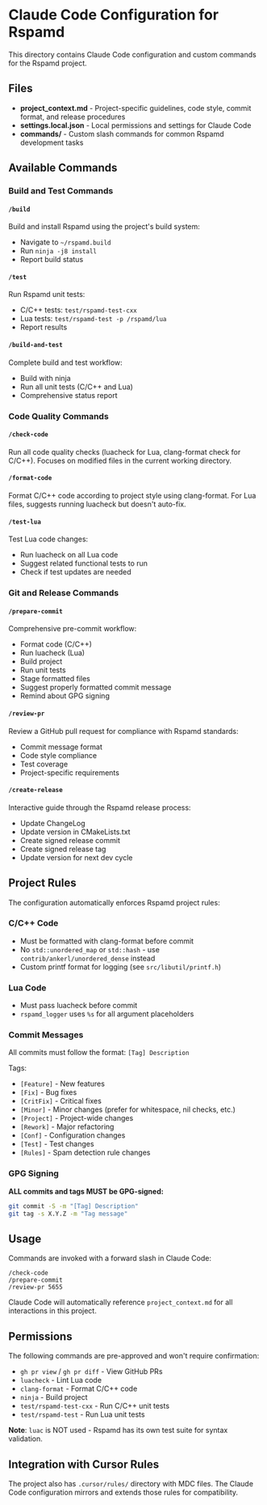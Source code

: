 # Claude Code Configuration for Rspamd

This directory contains Claude Code configuration and custom commands for the Rspamd project.

## Files

- **project_context.md** - Project-specific guidelines, code style, commit format, and release procedures
- **settings.local.json** - Local permissions and settings for Claude Code
- **commands/** - Custom slash commands for common Rspamd development tasks

## Available Commands

### Build and Test Commands

#### `/build`
Build and install Rspamd using the project's build system:
- Navigate to `~/rspamd.build`
- Run `ninja -j8 install`
- Report build status

#### `/test`
Run Rspamd unit tests:
- C/C++ tests: `test/rspamd-test-cxx`
- Lua tests: `test/rspamd-test -p /rspamd/lua`
- Report results

#### `/build-and-test`
Complete build and test workflow:
- Build with ninja
- Run all unit tests (C/C++ and Lua)
- Comprehensive status report

### Code Quality Commands

#### `/check-code`
Run all code quality checks (luacheck for Lua, clang-format check for C/C++).
Focuses on modified files in the current working directory.

#### `/format-code`
Format C/C++ code according to project style using clang-format.
For Lua files, suggests running luacheck but doesn't auto-fix.

#### `/test-lua`
Test Lua code changes:
- Run luacheck on all Lua code
- Suggest related functional tests to run
- Check if test updates are needed

### Git and Release Commands

#### `/prepare-commit`
Comprehensive pre-commit workflow:
- Format code (C/C++)
- Run luacheck (Lua)
- Build project
- Run unit tests
- Stage formatted files
- Suggest properly formatted commit message
- Remind about GPG signing

#### `/review-pr`
Review a GitHub pull request for compliance with Rspamd standards:
- Commit message format
- Code style compliance
- Test coverage
- Project-specific requirements

#### `/create-release`
Interactive guide through the Rspamd release process:
- Update ChangeLog
- Update version in CMakeLists.txt
- Create signed release commit
- Create signed release tag
- Update version for next dev cycle

## Project Rules

The configuration automatically enforces Rspamd project rules:

### C/C++ Code
- Must be formatted with clang-format before commit
- No `std::unordered_map` or `std::hash` - use `contrib/ankerl/unordered_dense` instead
- Custom printf format for logging (see `src/libutil/printf.h`)

### Lua Code
- Must pass luacheck before commit
- `rspamd_logger` uses `%s` for all argument placeholders

### Commit Messages
All commits must follow the format: `[Tag] Description`

Tags:
- `[Feature]` - New features
- `[Fix]` - Bug fixes
- `[CritFix]` - Critical fixes
- `[Minor]` - Minor changes (prefer for whitespace, nil checks, etc.)
- `[Project]` - Project-wide changes
- `[Rework]` - Major refactoring
- `[Conf]` - Configuration changes
- `[Test]` - Test changes
- `[Rules]` - Spam detection rule changes

### GPG Signing
**ALL commits and tags MUST be GPG-signed:**
```bash
git commit -S -m "[Tag] Description"
git tag -s X.Y.Z -m "Tag message"
```

## Usage

Commands are invoked with a forward slash in Claude Code:

```
/check-code
/prepare-commit
/review-pr 5655
```

Claude Code will automatically reference `project_context.md` for all interactions in this project.

## Permissions

The following commands are pre-approved and won't require confirmation:
- `gh pr view` / `gh pr diff` - View GitHub PRs
- `luacheck` - Lint Lua code
- `clang-format` - Format C/C++ code
- `ninja` - Build project
- `test/rspamd-test-cxx` - Run C/C++ unit tests
- `test/rspamd-test` - Run Lua unit tests

**Note**: `luac` is NOT used - Rspamd has its own test suite for syntax validation.

## Integration with Cursor Rules

The project also has `.cursor/rules/` directory with MDC files. The Claude Code configuration mirrors and extends those rules for compatibility.
